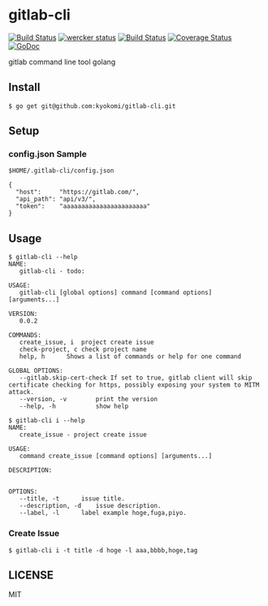 gitlab-cli 
==========

[![Build Status](https://drone.io/github.com/kyokomi/gitlab-cli/status.png)](https://drone.io/github.com/kyokomi/gitlab-cli/latest)
[![wercker status](https://app.wercker.com/status/1530d18d0767226843232e2d62435a10/s "wercker status")](https://app.wercker.com/project/bykey/1530d18d0767226843232e2d62435a10)
[![Build Status](https://travis-ci.org/kyokomi/gitlab-cli.svg?branch=v0.0.2.5)](https://travis-ci.org/kyokomi/gitlab-cli)
[![Coverage Status](https://img.shields.io/coveralls/kyokomi/gitlab-cli.svg)](https://coveralls.io/r/kyokomi/gitlab-cli?branch=master)
[![GoDoc](https://godoc.org/github.com/kyokomi/gitlab-cli?status.svg)](https://godoc.org/github.com/kyokomi/gitlab-cli)

gitlab command line tool golang

## Install ##

```
$ go get git@github.com:kyokomi/gitlab-cli.git
```

## Setup ##

### config.json Sample

`$HOME/.gitlab-cli/config.json`

```
{
  "host":     "https://gitlab.com/",
  "api_path": "api/v3/",
  "token":    "aaaaaaaaaaaaaaaaaaaaaaa"
}
```

## Usage ##

```
$ gitlab-cli --help
NAME:
   gitlab-cli - todo:

USAGE:
   gitlab-cli [global options] command [command options] [arguments...]

VERSION:
   0.0.2

COMMANDS:
   create_issue, i  project create issue
   check-project, c check project name
   help, h      Shows a list of commands or help for one command

GLOBAL OPTIONS:
   --gitlab.skip-cert-check If set to true, gitlab client will skip certificate checking for https, possibly exposing your system to MITM attack.
   --version, -v        print the version
   --help, -h           show help

$ gitlab-cli i --help
NAME:
   create_issue - project create issue

USAGE:
   command create_issue [command options] [arguments...]

DESCRIPTION:


OPTIONS:
   --title, -t      issue title.
   --description, -d    issue description.
   --label, -l      label example hoge,fuga,piyo.
```

### Create Issue

```
$ gitlab-cli i -t title -d hoge -l aaa,bbbb,hoge,tag
```

## LICENSE

MIT


